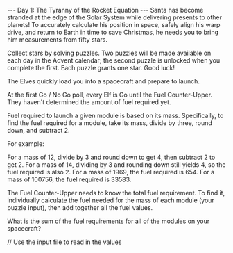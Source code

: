 --- Day 1: The Tyranny of the Rocket Equation ---
Santa has become stranded at the edge of the Solar System while delivering presents to other planets! 
To accurately calculate his position in space, safely align his warp drive, and return to Earth in time 
to save Christmas, he needs you to bring him measurements from fifty stars.

Collect stars by solving puzzles. Two puzzles will be made available on each day in the 
Advent calendar; the second puzzle is unlocked when you complete the first. 
Each puzzle grants one star. Good luck!

The Elves quickly load you into a spacecraft and prepare to launch.

At the first Go / No Go poll, every Elf is Go until the Fuel Counter-Upper. 
They haven't determined the amount of fuel required yet.

Fuel required to launch a given module is based on its mass. Specifically, 
to find the fuel required for a module, take its mass, divide by three, round down, and subtract 2.

For example:

For a mass of 12, divide by 3 and round down to get 4, then subtract 2 to get 2.
For a mass of 14, dividing by 3 and rounding down still yields 4, 
so the fuel required is also 2.
For a mass of 1969, the fuel required is 654.
For a mass of 100756, the fuel required is 33583.

The Fuel Counter-Upper needs to know the total fuel requirement. To find it,
individually calculate the fuel needed for the mass of each module (your puzzle input), 
then add together all the fuel values.

What is the sum of the fuel requirements for all of the modules on your spacecraft?

// Use the input file to read in the values
